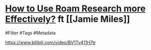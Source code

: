 # [How to Use Roam Research more Effectively?](https://wshuyi.medium.com/how-to-use-roam-research-more-effectively-257a4a1c81d) ft [[Jamie Miles]]
#Filter #Tags #Metadata

https://www.bilibili.com/video/BV1Tv411H7tr

